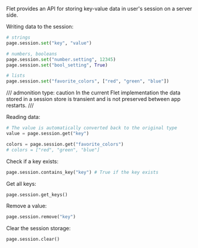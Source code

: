 Flet provides an API for storing key-value data in user's session on a server side.

Writing data to the session:

```python
# strings
page.session.set("key", "value")

# numbers, booleans
page.session.set("number.setting", 12345)
page.session.set("bool_setting", True)

# lists
page.session.set("favorite_colors", ["red", "green", "blue"])
```

/// admonition
    type: caution
In the current Flet implementation the data stored in a session store is transient and is not preserved between app restarts.
///

Reading data:

```python
# The value is automatically converted back to the original type
value = page.session.get("key")

colors = page.session.get("favorite_colors")
# colors = ["red", "green", "blue"]
```

Check if a key exists:

```python
page.session.contains_key("key") # True if the key exists
```

Get all keys:

```python
page.session.get_keys()
```

Remove a value:

```python
page.session.remove("key")
```

Clear the session storage:

```python
page.session.clear()
```
